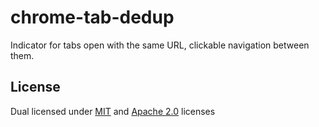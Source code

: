 chrome-tab-dedup
=================

Indicator for tabs open with the same URL, clickable navigation between them.

## License
Dual licensed under [MIT](http://opensource.org/licenses/MIT) and [Apache 2.0](http://www.apache.org/licenses/LICENSE-2.0) licenses
